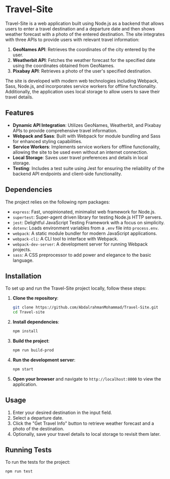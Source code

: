 # Travel-Site

Travel-Site is a web application built using Node.js as a backend that allows users to enter a travel destination and a departure date and then shows weather forecast with a photo of the entered destination. The site integrates with three APIs to provide users with relevant travel information:

1. **GeoNames API**: Retrieves the coordinates of the city entered by the user.
2. **Weatherbit API**: Fetches the weather forecast for the specified date using the coordinates obtained from GeoNames.
3. **Pixabay API**: Retrieves a photo of the user's specified destination.

The site is developed with modern web technologies including Webpack, Sass, Node.js, and incorporates service workers for offline functionality. Additionally, the application uses local storage to allow users to save their travel details.

## Features

- **Dynamic API Integration**: Utilizes GeoNames, Weatherbit, and Pixabay APIs to provide comprehensive travel information.
- **Webpack and Sass**: Built with Webpack for module bundling and Sass for enhanced styling capabilities.
- **Service Workers**: Implements service workers for offline functionality, allowing the site to be used even without an internet connection.
- **Local Storage**: Saves user travel preferences and details in local storage.
- **Testing**: Includes a test suite using Jest for ensuring the reliability of the backend API endpoints and client-side functionality.

## Dependencies

The project relies on the following npm packages:

- `express`: Fast, unopinionated, minimalist web framework for Node.js.
- `supertest`: Super-agent driven library for testing Node.js HTTP servers.
- `jest`: Delightful JavaScript Testing Framework with a focus on simplicity.
- `dotenv`: Loads environment variables from a `.env` file into `process.env`.
- `webpack`: A static module bundler for modern JavaScript applications.
- `webpack-cli`: A CLI tool to interface with Webpack.
- `webpack-dev-server`: A development server for running Webpack projects.
- `sass`: A CSS preprocessor to add power and elegance to the basic language.

## Installation

To set up and run the Travel-Site project locally, follow these steps:

1. **Clone the repository**:
    ```bash
    git clone https://github.com/AbdalrahmanMohammad/Travel-Site.git
    cd Travel-site
    ```

2. **Install dependencies**:
    ```bash
    npm install
    ```

3. **Build the project**:
    ```bash
    npm run build-prod
    ```

4. **Run the development server**:
    ```bash
    npm start
    ```

5. **Open your browser** and navigate to `http://localhost:8000` to view the application.

## Usage

1. Enter your desired destination in the input field.
2. Select a departure date.
3. Click the "Get Travel Info" button to retrieve weather forecast and a photo of the destination.
4. Optionally, save your travel details to local storage to revisit them later.

## Running Tests

To run the tests for the project:

```bash
npm run test

